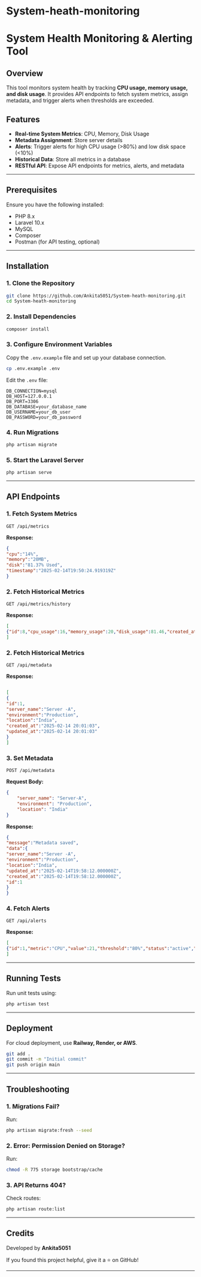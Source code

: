 # System-heath-monitoring

# System Health Monitoring & Alerting Tool

## Overview
This tool monitors system health by tracking **CPU usage, memory usage, and disk usage**. It provides API endpoints to fetch system metrics, assign metadata, and trigger alerts when thresholds are exceeded.

## Features
- **Real-time System Metrics**: CPU, Memory, Disk Usage
- **Metadata Assignment**: Store server details
- **Alerts**: Trigger alerts for high CPU usage (>80%) and low disk space (<10%)
- **Historical Data**: Store all metrics in a database
- **RESTful API**: Expose API endpoints for metrics, alerts, and metadata

---
## Prerequisites
Ensure you have the following installed:
- PHP 8.x
- Laravel 10.x
- MySQL
- Composer
- Postman (for API testing, optional)

---
## Installation

### 1. Clone the Repository
```sh
git clone https://github.com/Ankita5051/System-heath-monitoring.git
cd System-heath-monitoring
```

### 2. Install Dependencies
```sh
composer install
```

### 3. Configure Environment Variables
Copy the `.env.example` file and set up your database connection.
```sh
cp .env.example .env
```
Edit the `.env` file:
```env
DB_CONNECTION=mysql
DB_HOST=127.0.0.1
DB_PORT=3306
DB_DATABASE=your_database_name
DB_USERNAME=your_db_user
DB_PASSWORD=your_db_password
```

### 4. Run Migrations
```sh
php artisan migrate
```

### 5. Start the Laravel Server
```sh
php artisan serve
```

---
## API Endpoints

### **1. Fetch System Metrics**
```http
GET /api/metrics
```
**Response:**
```json
{
"cpu":"14%",
"memory":"20MB",
"disk":"81.37% Used",
"timestamp":"2025-02-14T19:50:24.919319Z"
}
```

### **2. Fetch Historical Metrics**
```http
GET /api/metrics/history
```
**Response:**
```json
[
{"id":8,"cpu_usage":16,"memory_usage":20,"disk_usage":81.46,"created_at":"2025-02-14 17:56:47"},{"id":7,"cpu_usage":13,"memory_usage":20,"disk_usage":81.46,"created_at":"2025-02-14 17:56:44"},{"id":6,"cpu_usage":19,"memory_usage":20,"disk_usage":81.46,"created_at":"2025-02-14 17:56:37"},{"id":5,"cpu_usage":6,"memory_usage":20,"disk_usage":81.46,"created_at":"2025-02-14 17:55:37"},{"id":4,"cpu_usage":5,"memory_usage":20,"disk_usage":81.46,"created_at":"2025-02-14 17:54:37"},{"id":3,"cpu_usage":14,"memory_usage":20,"disk_usage":81.46,"created_at":"2025-02-14 17:53:37"},{"id":2,"cpu_usage":3,"memory_usage":20,"disk_usage":81.46,"created_at":"2025-02-14 17:53:13"},{"id":1,"cpu_usage":13,"memory_usage":20,"disk_usage":81.46,"created_at":"2025-02-14 17:52:37"}
]

```

### **2. Fetch Historical Metrics**
```http
GET /api/metadata
```
**Response:**
```json

[
{
"id":1,
"server_name":"Server -A",
"environment":"Production",
"location":"India",
"created_at":"2025-02-14 20:01:03",
"updated_at":"2025-02-14 20:01:03"
}
]

```

### **3. Set Metadata**
```http
POST /api/metadata
```
**Request Body:**
```json
{
    "server_name": "Server-A",
    "environment": "Production",
    "location": "India"
}
```
**Response:**
```json
{
"message":"Metadata saved",
"data":{
"server_name":"Server -A",
"environment":"Production",
"location":"India",
"updated_at":"2025-02-14T19:58:12.000000Z",
"created_at":"2025-02-14T19:58:12.000000Z",
"id":1
}
}

```

### **4. Fetch Alerts**
```http
GET /api/alerts
```
**Response:**
```json
[
{"id":1,"metric":"CPU","value":21,"threshold":"80%","status":"active","created_at":"2025-02-14 19:54:47","updated_at":null},{"id":2,"metric":"CPU","value":21,"threshold":"80%","status":"active","created_at":"2025-02-14 19:54:50","updated_at":null},{"id":3,"metric":"CPU","value":34,"threshold":"80%","status":"active","created_at":"2025-02-14 19:54:55","updated_at":null}
]

```

---
## Running Tests
Run unit tests using:
```sh
php artisan test
```

---
## Deployment
For cloud deployment, use **Railway, Render, or AWS**.
```sh
git add .
git commit -m "Initial commit"
git push origin main
```

---
## Troubleshooting
### 1. **Migrations Fail?**
Run:
```sh
php artisan migrate:fresh --seed
```

### 2. **Error: Permission Denied on Storage?**
Run:
```sh
chmod -R 775 storage bootstrap/cache
```

### 3. **API Returns 404?**
Check routes:
```sh
php artisan route:list
```

---
## Credits
Developed by **Ankita5051**

If you found this project helpful, give it a ⭐ on GitHub!

---

